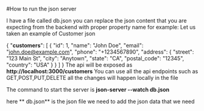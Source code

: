 #How to run the json server

I have a file called db.json 
you can replace the json content that you are expecting from the backend with proper property name for example:
Let us taken an example of Customer json 

{
  "**customers**": [
    {
      "id": 1,
      "name": "John Doe",
      "email": "john.doe@example.com",
      "phone": "+1234567890",
      "address": {
        "street": "123 Main St",
        "city": "Anytown",
        "state": "CA",
        "postal_code": "12345",
        "country": "USA"
      }
    }
  ]
}
The api will be exposed as 
**http://localhost:3000/customers**
You can use all the api endpoints such as 
GET,POST,PUT,DELETE 
all the changes will happen locally in the file 

The command to start the server is 
**json-server --watch db.json**

here ** db.json** is the json file we need to add the json data that we need
  
   
